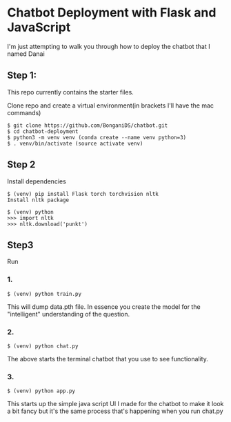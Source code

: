 # Chatbot Deployment with Flask and JavaScript

I'm just attempting to walk you through how to deploy the chatbot that I named Danai

## Step 1:
This repo currently contains the starter files.

Clone repo and create a virtual environment(in brackets I'll have the mac commands)
```
$ git clone https://github.com/BonganiDS/chatbot.git
$ cd chatbot-deployment
$ python3 -m venv venv (conda create --name venv python=3) 
$ . venv/bin/activate (source activate venv)
```
## Step 2
 Install dependencies
```
$ (venv) pip install Flask torch torchvision nltk
Install nltk package

$ (venv) python
>>> import nltk
>>> nltk.download('punkt')
```

## Step3
Run

### 1.
```
$ (venv) python train.py
```
This will dump data.pth file. In essence you create the model for the "intelligent" understanding of the question.

### 2.
```
$ (venv) python chat.py
```
The above starts the terminal chatbot that you use to see functionality.

### 3.
```
$ (venv) python app.py
```
This starts up the simple java script UI I made for the chatbot to make it look a bit fancy but it's the same process that's happening when you run chat.py
